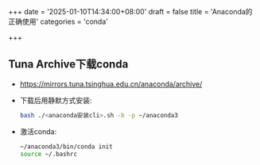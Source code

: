 +++
date = '2025-01-10T14:34:00+08:00'
draft = false
title = 'Anaconda的正确使用'
categories = 'conda'

+++



## Tuna Archive下载conda

* https://mirrors.tuna.tsinghua.edu.cn/anaconda/archive/

* 下载后用静默方式安装:

  ```bash
  bash ./<anaconda安装cli>.sh -b -p ~/anaconda3
  ```

* 激活conda:

  ```bash
  ~/anaconda3/bin/conda init
  source ~/.bashrc
  ```

  
